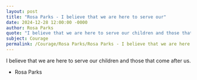 ```yaml
---
layout: post
title: "Rosa Parks - I believe that we are here to serve our"
date: 2024-12-28 12:00:00 -0000
author: Rosa Parks
quote: "I believe that we are here to serve our children and those that come after us."
subject: Courage
permalink: /Courage/Rosa Parks/Rosa Parks - I believe that we are here to serve our
---
```


I believe that we are here to serve our children and those that come after us.

- Rosa Parks
